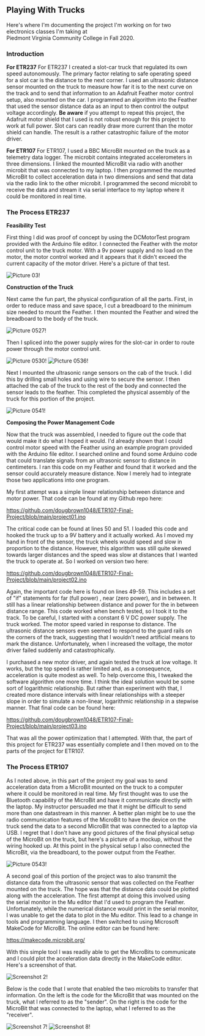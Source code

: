 ## Playing With Trucks
Here's where I'm documenting the project I'm working on for two electronics classes I'm taking at  
Piedmont Virginia Community College in Fall 2020.

### Introduction

**For ETR237**
For ETR237 I created a slot-car truck that regulated its own speed autonomously. The primary factor relating to safe operating speed for a slot car is the distance to the next corner. I used an ultrasonic distance sensor mounted on the truck to measure how far it is to the next curve on the track and to send that information to an Adafruit Feather motor control setup, also mounted on the car. I programmed an algorithm into the Feather that used the sensor distance data as an input to then control the output voltage accordingly.  **Be aware** if you attempt to repeat this project, the Adafruit motor shield that I used is not robust enough for this project to work at full power.  Slot cars can readily draw more current than the motor shield can handle.  The result is a rather catastrophic failure of the motor driver.


**For ETR107**
For ETR107, I used a BBC MicroBit mounted on the truck as a telemetry data logger.  The microbit contains integrated accelerometers in three dimensions.  I linked the mounted MicroBit via radio with another microbit that was connected to my laptop.  I then programmed the mounted MicroBit to collect acceleration data in two dimensions and send that data via the radio link to the other microbit.  I programmed the second microbit to receive the data and stream it via serial interface to my laptop where it could be monitored in real time. 

### The Process ETR237

**Feasibility Test**

First thing I did was proof of concept by using the DCMotorTest program provided with the Arduino file editor.  I connected the Feather with the motor control unit to the truck motor.  With a 9v power supply and no load on the motor, the motor control worked and it appears that it didn't exceed the current capacity of the motor driver.  Here's a picture of that test.

![Picture 03!](https://github.com/dougbrown1048/ETR107-Final-Project/blob/main/Pictures/Truck%2003.jpg)

**Construction of the Truck**

Next came the fun part, the physical configuration of all the parts.  First, in order to reduce mass and save space, I cut a breadboard to the minimum size needed to mount the Feather.  I then mounted the Feather and wired the breadboard to the body of the truck.

![Picture 0527!](https://github.com/dougbrown1048/ETR107-Final-Project/blob/main/Pictures/IMG_0527.jpg)

Then I spliced into the power supply wires for the slot-car in order to route power through the motor control unit.

![Picture 0530!](https://github.com/dougbrown1048/ETR107-Final-Project/blob/main/Pictures/IMG_0530.jpg) ![Picture 0536!](https://github.com/dougbrown1048/ETR107-Final-Project/blob/main/Pictures/IMG_0536.jpg)

Next I mounted the ultrasonic range sensors on the cab of the truck.  I did this by drilling small holes and using wire to secure the sensor.  I then attached the cab of the truck to the rest of the body and connected the sensor leads to the feather.  This completed the physical assembly of the truck for this portion of the project.

![Picture 0541!](https://github.com/dougbrown1048/ETR107-Final-Project/blob/main/Pictures/IMG_0541.jpg)

**Composing the Power Management Code**

Now that the truck was assembled, I needed to figure out the code that would make it do what I hoped it would.  I'd already shown that I could control motor speed with the Feather using an example program provided with the Arduino file editor.  I searched online and found some Arduino code that could translate signals from an ultrasonic sensor to distance in centimeters.  I ran this code on my Feather and found that it worked and the sensor could accurately measure distance.  Now I merely had to integrate those two applications into one program.

My first attempt was a simple linear relationship between distance and motor power.  That code can be found at my Github repo here:

https://github.com/dougbrown1048/ETR107-Final-Project/blob/main/project01.ino

The critical code can be found at lines 50 and 51.  I loaded this code and hooked the truck up to a 9V battery and it actually worked.  As I moved my hand in front of the sensor, the truck wheels would speed and slow in proportion to the distance.  However, this algorithm was still quite skewed towards larger distances and the speed was slow at distances that I wanted the truck to operate at.  So I worked on version two here:

https://github.com/dougbrown1048/ETR107-Final-Project/blob/main/project02.ino

Again, the important code here is found on lines 49-59.  This includes a set of "if" statements for far (full power) , near (zero power), and in between.  It still has a linear relationship between distance and power for the in between distance range.  This code worked when bench tested, so I took it to the track.  To be careful, I started with a constant 6 V DC power supply.  The truck worked.  The motor speed varied in response to distance.  The ultrasonic distance sensors even seemed to respond to the guard rails on the corners of the track, suggesting that I wouldn't need artificial means to mark the distance.  Unfortunately, when I increased the voltage, the motor driver failed suddenly and catastrophically.

I purchased a new motor driver, and again tested the truck at low voltage.  It works, but the top speed is rather limited and, as a consequence, acceleration is quite modest as well.  To help overcome this, I tweaked the software algorithm one more time.  I think the ideal solution would be some sort of logarithmic relationship.  But rather than experiment with that, I created more distance intervals with linear relationships with a steeper slope in order to simulate a non-linear, logarithmic relationship in a stepwise manner.  That final code can be found here:

https://github.com/dougbrown1048/ETR107-Final-Project/blob/main/project03.ino

That was all the power optimization that I attempted.  With that, the part of this project for ETR237 was essentially complete and I then moved on to the parts of the project for ETR107.

### The Process ETR107

As I noted above, in this part of the project my goal was to send acceleration data from a MicroBit mounted on the truck to a computer where it could be monitored in real time.  My first thought was to use the Bluetooth capability of the MicroBit and have it communicate directly with the laptop.  My instructor persuaded me that it might be difficult to send more than one datastream in this manner.  A better plan might be to use the radio communication features of the MicroBit to have the device on the truck send the data to a second MicroBit that was connected to a laptop via USB.  I regret that I don't have any good pictures of the final physical setup of the MicroBit on the truck, but here's a picture of a mockup, without the wiring hooked up.  At this point in the physical setup I also connected the MicroBit, via the breadboard, to the power output from the Feather.

![Picture 0543!](https://github.com/dougbrown1048/ETR107-Final-Project/blob/main/Pictures/IMG_0543.jpg)

A second goal of this portion of the project was to also transmit the distance data from the ultrasonic sensor that was collected on the Feather mounted on the truck.  The hope was that the distance data could be plotted along with the acceleration.  The first attempt at doing this involved using the serial monitor in the Mu editor that I'd used to program the Feather.  Unfortunately, while the numerical distance would print in the serial monitor, I was unable to get the data to plot in the Mu editor.  This lead to a change in tools and programming language.  I then switched to using Microsoft MakeCode for MicroBit.  The online editor can be found here:

https://makecode.microbit.org/

With this simple tool I was readily able to get the MicroBits to communicate and I could plot the acceleration data directly in the MakeCode editor.  Here's a screenshot of that.

![Screenshot 2!](https://github.com/dougbrown1048/ETR107-Final-Project/blob/main/Pictures/Screenshot%20(2).png)

Below is the code that I wrote that enabled the two microbits to transfer that information.  On the left is the code for the MicroBit that was mounted on the truck, what I referred to as the "sender".  On the right is the code for the MicroBit that was connected to the laptop, what I referred to as the "receiver". 

![Screenshot 7!](https://github.com/dougbrown1048/ETR107-Final-Project/blob/main/Pictures/Screenshot%20(7).png)  ![Screenshot 8!](https://github.com/dougbrown1048/ETR107-Final-Project/blob/main/Pictures/Screenshot%20(8).png)






